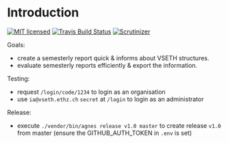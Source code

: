 Introduction
======
[![MIT licensed](https://img.shields.io/badge/license-MIT-blue.svg)](./LICENSE) 
[![Travis Build Status](https://travis-ci.com/famoser/vseth-semesterly-reports.svg?branch=master)](https://travis-ci.com/famoser/vseth-semesterly-reports)
[![Scrutinizer](https://scrutinizer-ci.com/g/famoser/vseth-semesterly-reports/badges/quality-score.png?b=master)](https://scrutinizer-ci.com/g/famoser/vseth-semesterly-reports)

Goals:
 - create a semesterly report quick & informs about VSETH structures.
 - evaluate semesterly reports efficiently & export the information.
 
Testing:
 - request `/login/code/1234` to login as an organisation
 - use `ia@vseth.ethz.ch` `secret` at `/login` to login as an administrator

Release:
 - execute `./vendor/bin/agnes release v1.0 master` to create release `v1.0` from master (ensure the GITHUB_AUTH_TOKEN in `.env` is set)